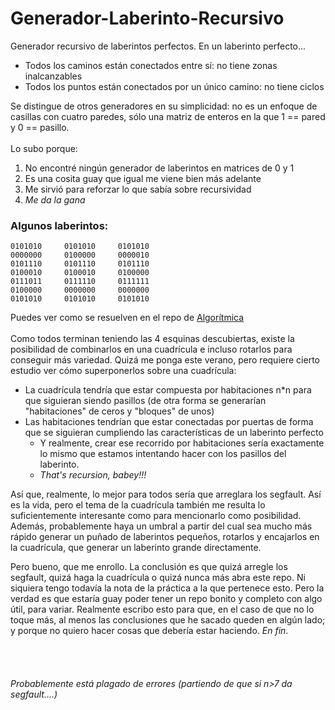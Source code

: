 # Generador-Laberinto-Recursivo
Generador recursivo de laberintos perfectos. En un laberinto perfecto... 
- Todos los caminos están conectados entre sí: no tiene zonas inalcanzables
- Todos los puntos están conectados por un único camino: no tiene ciclos

Se distingue de otros generadores en su simplicidad: no es un enfoque de casillas con cuatro paredes, sólo una matriz de enteros en la que 1 == pared y 0 == pasillo.
<br/>
<br/>
Lo subo porque: 
1. No encontré ningún generador de laberintos en matrices de 0 y 1
2. Es una cosita guay que igual me viene bien más adelante
3. Me sirvió para reforzar lo que sabía sobre recursividad
4. *Me da la gana*

### Algunos laberintos:
```
0101010     0101010     0101010
0000000     0100000     0000010
0101110     0101110     0101110
0100010     0100010     0100000
0111011     0111110     0111111
0100000     0000000     0000000
0101010     0101010     0101010
```

Puedes ver como se resuelven en el repo de [Algorítmica](https://github.com/clarasdfgh/ALG/tree/master/P5)
<br/>
<br/>
Como todos terminan teniendo las 4 esquinas descubiertas, existe la posibilidad de combinarlos en una cuadrícula e incluso rotarlos para conseguir más variedad. Quizá me ponga este verano, pero requiere cierto estudio ver cómo superponerlos sobre una cuadrícula:
- La cuadrícula tendría que estar compuesta por habitaciones n\*n para que siguieran siendo pasillos (de otra forma se generarían "habitaciones" de ceros y "bloques" de unos)
- Las habitaciones tendrían que estar conectadas por puertas de forma que se siguieran cumpliendo las características de un laberinto perfecto
  - Y realmente, crear ese recorrido por habitaciones sería exactamente lo mismo que estamos intentando hacer con los pasillos del laberinto. 
  - *That's recursion, babey!!!* 

Así que, realmente, lo mejor para todos sería que arreglara los segfault. Así es la vida, pero el tema de la cuadrícula también me resulta lo suficientemente interesante como para mencionarlo como posibilidad. Además, probablemente haya un umbral a partir del cual sea mucho más rápido generar un puñado de laberintos pequeños, rotarlos y encajarlos en la cuadrícula, que generar un laberinto grande directamente. 

Pero bueno, que me enrollo. La conclusión es que quizá arregle los segfault, quizá haga la cuadrícula o quizá nunca más abra este repo. Ni siquiera tengo todavía la nota de la práctica a la que pertenece esto. Pero la verdad es que estaría guay poder tener un repo bonito y completo con algo útil, para variar. Realmente escribo esto para que, en el caso de que no lo toque más, al menos las conclusiones que he sacado queden en algún lado; y porque no quiero hacer cosas que debería estar haciendo. *En fin*.

<br/>
<br/>

###### Probablemente está plagado de errores (partiendo de que si n>7 da segfault....)
